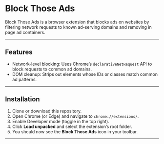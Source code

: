 # Block Those Ads

Block Those Ads is a browser extension that blocks ads on websites by filtering network requests to known ad-serving domains and removing in page ad containers.

---

## Features

- Network-level blocking: Uses Chrome’s `declarativeNetRequest` API to block requests to common ad domains.
- DOM cleanup: Strips out elements whose IDs or classes match common ad patterns.

---

## Installation

1. Clone or download this repository.  
2. Open Chrome (or Edge) and navigate to `chrome://extensions/`.  
3. Enable Developer mode (toggle in the top right).  
4. Click **Load unpacked** and select the extension’s root folder.  
5. You should now see the **Block Those Ads** icon in your toolbar.


---
